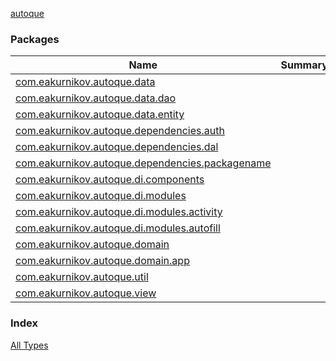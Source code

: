 [autoque](./index.md)

### Packages

| Name | Summary |
|---|---|
| [com.eakurnikov.autoque.data](com.eakurnikov.autoque.data/index.md) |  |
| [com.eakurnikov.autoque.data.dao](com.eakurnikov.autoque.data.dao/index.md) |  |
| [com.eakurnikov.autoque.data.entity](com.eakurnikov.autoque.data.entity/index.md) |  |
| [com.eakurnikov.autoque.dependencies.auth](com.eakurnikov.autoque.dependencies.auth/index.md) |  |
| [com.eakurnikov.autoque.dependencies.dal](com.eakurnikov.autoque.dependencies.dal/index.md) |  |
| [com.eakurnikov.autoque.dependencies.packagename](com.eakurnikov.autoque.dependencies.packagename/index.md) |  |
| [com.eakurnikov.autoque.di.components](com.eakurnikov.autoque.di.components/index.md) |  |
| [com.eakurnikov.autoque.di.modules](com.eakurnikov.autoque.di.modules/index.md) |  |
| [com.eakurnikov.autoque.di.modules.activity](com.eakurnikov.autoque.di.modules.activity/index.md) |  |
| [com.eakurnikov.autoque.di.modules.autofill](com.eakurnikov.autoque.di.modules.autofill/index.md) |  |
| [com.eakurnikov.autoque.domain](com.eakurnikov.autoque.domain/index.md) |  |
| [com.eakurnikov.autoque.domain.app](com.eakurnikov.autoque.domain.app/index.md) |  |
| [com.eakurnikov.autoque.util](com.eakurnikov.autoque.util/index.md) |  |
| [com.eakurnikov.autoque.view](com.eakurnikov.autoque.view/index.md) |  |

### Index

[All Types](alltypes/index.md)